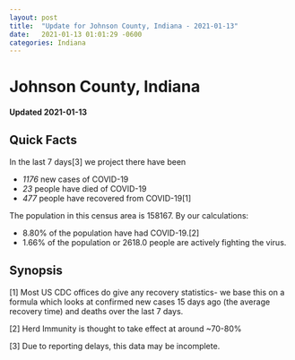 ```yaml
---
layout: post
title:  "Update for Johnson County, Indiana - 2021-01-13"
date:   2021-01-13 01:01:29 -0600
categories: Indiana
---
```


# Johnson County, Indiana
#### Updated 2021-01-13

## Quick Facts

In the last 7 days[3] we project there have been
- *1176* new cases of COVID-19
- *23* people have died of COVID-19
- *477* people have recovered from COVID-19[1]

The population in this census area is 158167. By our calculations:
- 8.80% of the population have had COVID-19.[2]
- 1.66% of the population or 2618.0 people are actively fighting the virus.

## Synopsis




[1] Most US CDC offices do give any recovery statistics- we base this on a formula which looks at confirmed new cases
15 days ago (the average recovery time) and deaths over the last 7 days.

[2] Herd Immunity is thought to take effect at around ~70-80%

[3] Due to reporting delays, this data may be incomplete.
 
    